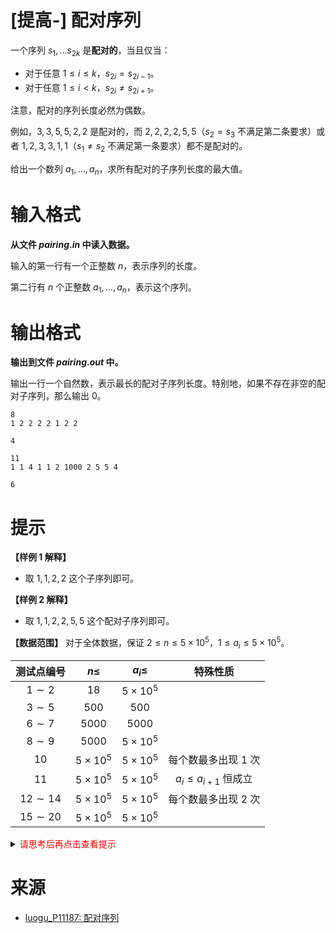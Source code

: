 # [提高-] 配对序列

一个序列 $s_1,\ldots s_{2k}$ 是**配对的**，当且仅当：

- 对于任意 $1\le i \le k$，$s_{2i}=s_{2i-1}$。
- 对于任意 $1\le i<k$，$s_{2i}\ne s_{2i+1}$。

注意，配对的序列长度必然为偶数。

例如，$3,3,5,5,2,2$ 是配对的，而 $2,2,2,2,5,5$（$s_2=s_3$ 不满足第二条要求）或者 $1,2,3,3,1,1$（$s_1\ne s_2$ 不满足第一条要求）都不是配对的。

给出一个数列 $a_1,\ldots, a_n$，求所有配对的子序列长度的最大值。

# 输入格式

**从文件 $pairing.in$ 中读入数据。**

输入的第一行有一个正整数 $n$，表示序列的长度。

第二行有 $n$ 个正整数 $a_1,\ldots,a_n$，表示这个序列。

# 输出格式

**输出到文件 $pairing.out$ 中。**

输出一行一个自然数，表示最长的配对子序列长度。特别地，如果不存在非空的配对子序列，那么输出 $0$。

```input1
8
1 2 2 2 2 1 2 2
```

```output1
4
```

```input2
11
1 1 4 1 1 2 1000 2 5 5 4
```

```output2
6
```

# 提示

**【样例 1 解释】**
- 取 $1,1,2,2$ 这个子序列即可。

**【样例 2 解释】**
- 取 $1,1,2,2,5,5$ 这个配对子序列即可。

**【数据范围】**
对于全体数据，保证 $2\le n\le 5\times 10^5$，$1\le a_i\le 5\times 10^5$。

|测试点编号|$n\le$|$a_i\le$|特殊性质|
|:-:|:-:|:-:|:-:|
|$1\sim 2$|$18$|$5\times 10^5$||
|$3\sim 5$|$500$|$500$||
|$6\sim 7$|$5000$|$5000$||
|$8\sim 9$|$5000$|$5\times 10^5$||
|$10$|$5\times 10^5$|$5\times 10^5$|每个数最多出现 $1$ 次|
|$11$|$5\times 10^5$|$5\times 10^5$|$a_i\le a_{i+1}$ 恒成立|
|$12\sim 14$|$5\times 10^5$|$5\times 10^5$|每个数最多出现 $2$ 次|
|$15\sim 20$|$5\times 10^5$|$5\times 10^5$||

<details>
<summary><font color="#FF0000">请思考后再点击查看提示</font></summary>

</details>

# 来源
* [luogu_P11187: 配对序列](https://www.luogu.com.cn/problem/P11187)